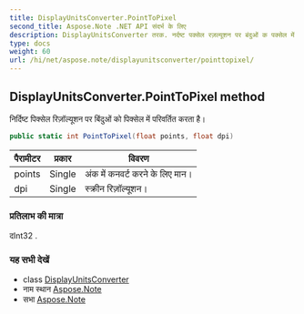 ```yaml
---
title: DisplayUnitsConverter.PointToPixel
second_title: Aspose.Note .NET API संदर्भ के लिए
description: DisplayUnitsConverter तरक. नर्दष्ट पक्सेल रज़ल्यूशन पर बंदुओं क पक्सेल में परवर्तत करत है
type: docs
weight: 60
url: /hi/net/aspose.note/displayunitsconverter/pointtopixel/
---
```

## DisplayUnitsConverter.PointToPixel method

निर्दिष्ट पिक्सेल रिज़ॉल्यूशन पर बिंदुओं को पिक्सेल में परिवर्तित करता है।

```csharp
public static int PointToPixel(float points, float dpi)
```

| पैरामीटर | प्रकार | विवरण |
| --- | --- | --- |
| points | Single | अंक में कनवर्ट करने के लिए मान। |
| dpi | Single | स्क्रीन रिज़ॉल्यूशन। |

### प्रतिलाभ की मात्रा

दInt32 .

### यह सभी देखें

* class [DisplayUnitsConverter](../)
* नाम स्थान [Aspose.Note](../../displayunitsconverter/)
* सभा [Aspose.Note](../../../)


